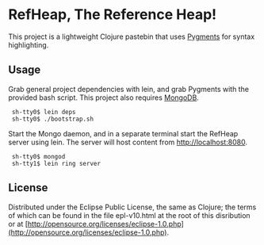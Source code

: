 # RefHeap, The Reference Heap!

This project is a lightweight Clojure pastebin that uses [Pygments](http://pygments.org) for syntax highlighting.

## Usage

Grab general project dependencies with lein, and grab Pygments with the provided bash script. This project also requires [MongoDB](http://www.mongodb.org).

     sh-tty0$ lein deps
     sh-tty0$ ./bootstrap.sh

Start the Mongo daemon, and in a separate terminal start the RefHeap server using lein. The server will host content from [http://localhost:8080](http://localhost:8080).

     sh-tty0$ mongod
     sh-tty1$ lein ring server

## License

Distributed under the Eclipse Public License, the same as Clojure; the terms of which can be found in the file epl-v10.html at the root of this disribution or at [http://opensource.org/licenses/eclipse-1.0.php](http://opensource.org/licenses/eclipse-1.0.php).
